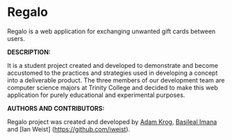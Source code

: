 # Regalo
Regalo is a web application for exchanging unwanted gift cards between users.

**DESCRIPTION:**

  It is a student project created and developed to demonstrate and become
  accustomed to the practices and strategies used in developing a concept
  into a deliverable product.  The three members of our development team 
  are computer science majors at Trinity College and decided to make this
  web application for purely educational and experimental purposes.
  
**AUTHORS AND CONTRIBUTORS:**

  Regalo project was created and developed by [Adam Krog](https://github.com/akrog100), [Basileal Imana](https://github.com/yosephbasileal/)
  and [Ian Weist] (https://github.com/iweist).
